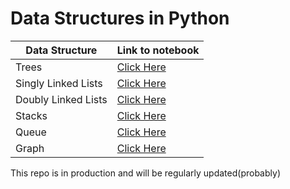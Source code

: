 # Data Structures in Python

| Data Structure | Link to notebook |
| ----------- | ----------- |
| Trees | [Click Here](https://github.com/RheagalFire/Python_Data_Structures/blob/main/Trees.ipynb) |
| Singly Linked Lists | [Click Here](https://github.com/RheagalFire/Python_Data_Structures/blob/main/Singly%20Linked%20Lists.ipynb) |
| Doubly Linked Lists | [Click Here](https://github.com/RheagalFire/Python_Data_Structures/blob/main/Doubly_Linked_Lists.ipynb) |
| Stacks              | [Click Here](https://github.com/RheagalFire/Python_Data_Structures/blob/main/Stacks.ipynb) |
| Queue               | [Click Here](https://github.com/RheagalFire/Python_Data_Structures/blob/main/Queue.ipynb) | 
| Graph               | [Click Here](https://github.com/RheagalFire/Python_Data_Structures/blob/main/Graph.ipynb) |

This repo is in production and will be regularly updated(probably)
